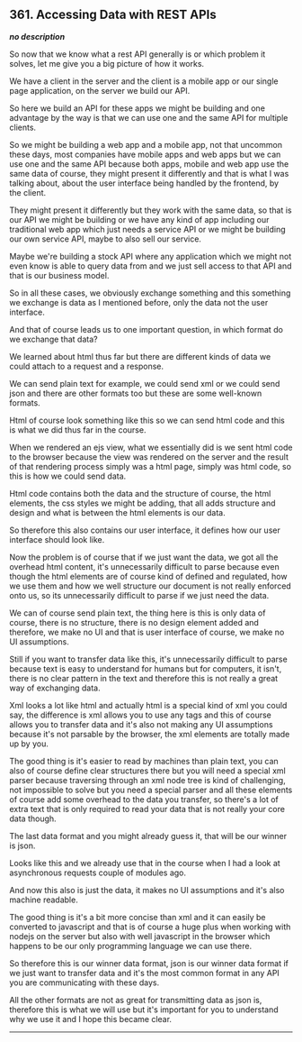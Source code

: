 ## 361. Accessing Data with REST APIs

<strong><em>no description</em></strong>

So now that we know what a rest API generally is or which problem it solves, let
me give you a big picture of how it works. 

We have a client in the server and the client is a mobile app or our single page
application, on the server we build our API. 

So here we build an API for these apps we might be building and one advantage by
the way is that we can use one and the same API for multiple clients. 

So we might be building a web app and a mobile app, not that uncommon these
days, most companies have mobile apps and web apps but we can use one and the
same API because both apps, mobile and web app use the same data of course, they
might present it differently and that is what I was talking about, about the
user interface being handled by the frontend, by the client. 

They might present it differently but they work with the same data, so that is
our API we might be building or we have any kind of app including our
traditional web app which just needs a service API or we might be building our
own service API, maybe to also sell our service. 

Maybe we're building a stock API where any application which we might not even
know is able to query data from and we just sell access to that API and that is
our business model. 

So in all these cases, we obviously exchange something and this something we
exchange is data as I mentioned before, only the data not the user interface. 

And that of course leads us to one important question, in which format do we
exchange that data? 

We learned about html thus far but there are different kinds of data we could
attach to a request and a response. 

We can send plain text for example, we could send xml or we could send json and
there are other formats too but these are some well-known formats. 

Html of course look something like this so we can send html code and this is
what we did thus far in the course. 

When we rendered an ejs view, what we essentially did is we sent html code to
the browser because the view was rendered on the server and the result of that
rendering process simply was a html page, simply was html code, so this is how
we could send data. 

Html code contains both the data and the structure of course, the html elements,
the css styles we might be adding, that all adds structure and design and what
is between the html elements is our data. 

So therefore this also contains our user interface, it defines how our user
interface should look like. 

Now the problem is of course that if we just want the data, we got all the
overhead html content, it's unnecessarily difficult to parse because even though
the html elements are of course kind of defined and regulated, how we use them
and how we well structure our document is not really enforced onto us, so its
unnecessarily difficult to parse if we just need the data. 

We can of course send plain text, the thing here is this is only data of course,
there is no structure, there is no design element added and therefore, we make
no UI and that is user interface of course, we make no UI assumptions. 

Still if you want to transfer data like this, it's unnecessarily difficult to
parse because text is easy to understand for humans but for computers, it isn't,
there is no clear pattern in the text and therefore this is not really a great
way of exchanging data. 

Xml looks a lot like html and actually html is a special kind of xml you could
say, the difference is xml allows you to use any tags and this of course allows
you to transfer data and it's also not making any UI assumptions because it's
not parsable by the browser, the xml elements are totally made up by you. 

The good thing is it's easier to read by machines than plain text, you can also
of course define clear structures there but you will need a special xml parser
because traversing through an xml node tree is kind of challenging, not
impossible to solve but you need a special parser and all these elements of
course add some overhead to the data you transfer, so there's a lot of extra
text that is only required to read your data that is not really your core data
though. 

The last data format and you might already guess it, that will be our winner is
json. 

Looks like this and we already use that in the course when I had a look at
asynchronous requests couple of modules ago. 

And now this also is just the data, it makes no UI assumptions and it's also
machine readable. 

The good thing is it's a bit more concise than xml and it can easily be
converted to javascript and that is of course a huge plus when working with
nodejs on the server but also with well javascript in the browser which happens
to be our only programming language we can use there. 

So therefore this is our winner data format, json is our winner data format if
we just want to transfer data and it's the most common format in any API you are
communicating with these days. 

All the other formats are not as great for transmitting data as json is,
therefore this is what we will use but it's important for you to understand why
we use it and I hope this became clear. 

---